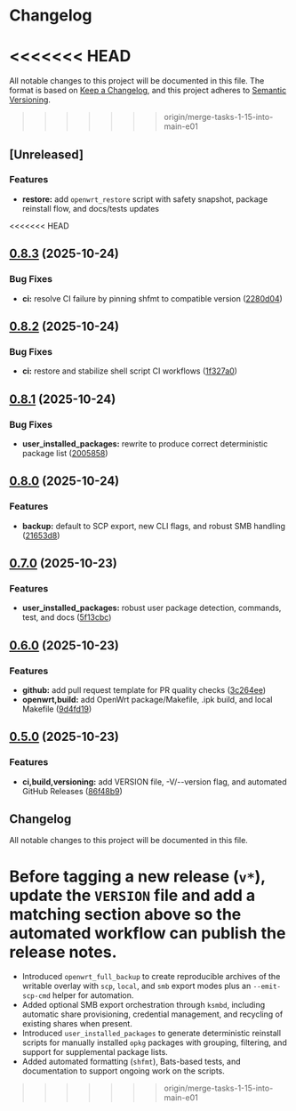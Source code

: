 # Changelog

<<<<<<< HEAD
=======
All notable changes to this project will be documented in this file.
The format is based on [Keep a Changelog](https://keepachangelog.com/en/1.1.0/),
and this project adheres to [Semantic Versioning](https://semver.org/spec/v2.0.0.html).

>>>>>>> origin/merge-tasks-1-15-into-main-e01
## [Unreleased]

### Features

* **restore:** add `openwrt_restore` script with safety snapshot, package reinstall flow, and docs/tests updates

<<<<<<< HEAD
## [0.8.3](https://github.com/nagual2/openwrt-extended-backup/compare/v0.8.2...v0.8.3) (2025-10-24)


### Bug Fixes

* **ci:** resolve CI failure by pinning shfmt to compatible version ([2280d04](https://github.com/nagual2/openwrt-extended-backup/commit/2280d045b91bf1b2a309b8ee0e1b04e737e17469))

## [0.8.2](https://github.com/nagual2/openwrt-extended-backup/compare/v0.8.1...v0.8.2) (2025-10-24)


### Bug Fixes

* **ci:** restore and stabilize shell script CI workflows ([1f327a0](https://github.com/nagual2/openwrt-extended-backup/commit/1f327a0f819f1f07d8a8e01e43b532b3f4dfe5ad))

## [0.8.1](https://github.com/nagual2/openwrt-extended-backup/compare/v0.8.0...v0.8.1) (2025-10-24)


### Bug Fixes

* **user_installed_packages:** rewrite to produce correct deterministic package list ([2005858](https://github.com/nagual2/openwrt-extended-backup/commit/2005858379410d8a7c7089e57b0a3572ea9095f7))

## [0.8.0](https://github.com/nagual2/openwrt-extended-backup/compare/v0.7.0...v0.8.0) (2025-10-24)


### Features

* **backup:** default to SCP export, new CLI flags, and robust SMB handling ([21653d8](https://github.com/nagual2/openwrt-extended-backup/commit/21653d8db8f413590fc3548096eb777a27f7e360))

## [0.7.0](https://github.com/nagual2/openwrt-extended-backup/compare/v0.6.0...v0.7.0) (2025-10-23)


### Features

* **user_installed_packages:** robust user package detection, commands, test, and docs ([5f13cbc](https://github.com/nagual2/openwrt-extended-backup/commit/5f13cbc0d62596da480ba2f7701fd519f15e021a))

## [0.6.0](https://github.com/nagual2/openwrt-extended-backup/compare/v0.5.0...v0.6.0) (2025-10-23)


### Features

* **github:** add pull request template for PR quality checks ([3c264ee](https://github.com/nagual2/openwrt-extended-backup/commit/3c264eef41d61f53ad5a47d5a54d858fd8d00cea))
* **openwrt,build:** add OpenWrt package/Makefile, .ipk build, and local Makefile ([9d4fd19](https://github.com/nagual2/openwrt-extended-backup/commit/9d4fd19a659c923b9f23e8222a714faa8f2f04e0))

## [0.5.0](https://github.com/nagual2/openwrt-extended-backup/compare/v0.4.1...v0.5.0) (2025-10-23)


### Features

* **ci,build,versioning:** add VERSION file, -V/--version flag, and automated GitHub Releases ([86f48b9](https://github.com/nagual2/openwrt-extended-backup/commit/86f48b901621557ead97b072dceba2b8101ec556))

## Changelog

All notable changes to this project will be documented in this file.

Before tagging a new release (`v*`), update the `VERSION` file and add a matching section above so the automated workflow can publish the release notes.
=======
- Introduced `openwrt_full_backup` to create reproducible archives of the writable overlay with `scp`, `local`, and `smb` export modes plus an `--emit-scp-cmd` helper for automation.
- Added optional SMB export orchestration through `ksmbd`, including automatic share provisioning, credential management, and recycling of existing shares when present.
- Introduced `user_installed_packages` to generate deterministic reinstall scripts for manually installed `opkg` packages with grouping, filtering, and support for supplemental package lists.
- Added automated formatting (`shfmt`), Bats-based tests, and documentation to support ongoing work on the scripts.
>>>>>>> origin/merge-tasks-1-15-into-main-e01
